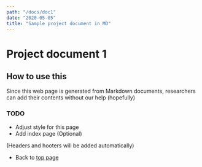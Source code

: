 ```yaml
---
path: "/docs/doc1"
date: "2020-05-05"
title: "Sample project document in MD"
---
```


# Project document 1

## How to use this
Since this web page is generated from Markdown documents, researchers can add their contents without our help (hopefully)

### TODO
* Adjust style for this page
* Add index page (Optional)

(Headers and hooters will be added automatically)

* Back to [top page](/)